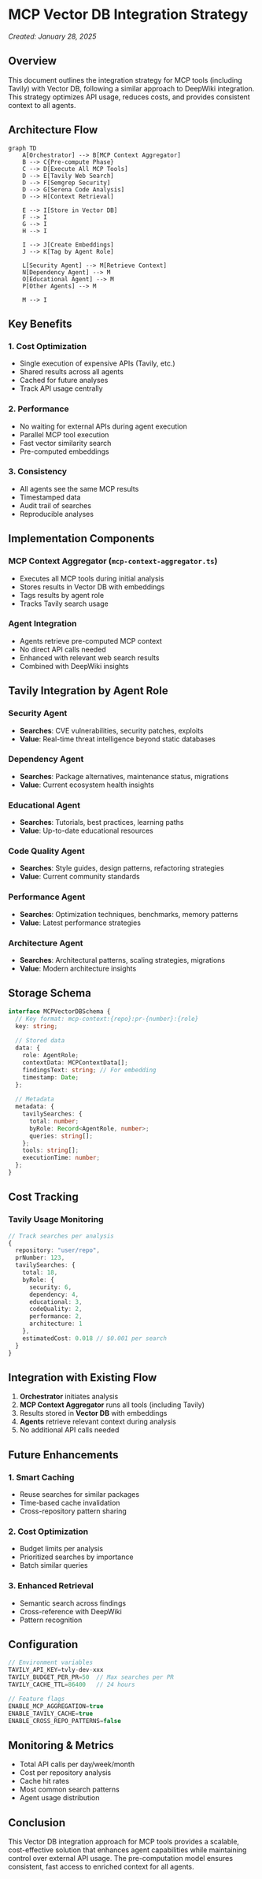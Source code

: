 # MCP Vector DB Integration Strategy
*Created: January 28, 2025*

## Overview

This document outlines the integration strategy for MCP tools (including Tavily) with Vector DB, following a similar approach to DeepWiki integration. This strategy optimizes API usage, reduces costs, and provides consistent context to all agents.

## Architecture Flow

```mermaid
graph TD
    A[Orchestrator] --> B[MCP Context Aggregator]
    B --> C{Pre-compute Phase}
    C --> D[Execute All MCP Tools]
    D --> E[Tavily Web Search]
    D --> F[Semgrep Security]
    D --> G[Serena Code Analysis]
    D --> H[Context Retrieval]
    
    E --> I[Store in Vector DB]
    F --> I
    G --> I
    H --> I
    
    I --> J[Create Embeddings]
    J --> K[Tag by Agent Role]
    
    L[Security Agent] --> M[Retrieve Context]
    N[Dependency Agent] --> M
    O[Educational Agent] --> M
    P[Other Agents] --> M
    
    M --> I
```

## Key Benefits

### 1. **Cost Optimization**
- Single execution of expensive APIs (Tavily, etc.)
- Shared results across all agents
- Cached for future analyses
- Track API usage centrally

### 2. **Performance**
- No waiting for external APIs during agent execution
- Parallel MCP tool execution
- Fast vector similarity search
- Pre-computed embeddings

### 3. **Consistency**
- All agents see the same MCP results
- Timestamped data
- Audit trail of searches
- Reproducible analyses

## Implementation Components

### MCP Context Aggregator (`mcp-context-aggregator.ts`)
- Executes all MCP tools during initial analysis
- Stores results in Vector DB with embeddings
- Tags results by agent role
- Tracks Tavily search usage

### Agent Integration
- Agents retrieve pre-computed MCP context
- No direct API calls needed
- Enhanced with relevant web search results
- Combined with DeepWiki insights

## Tavily Integration by Agent Role

### Security Agent
- **Searches**: CVE vulnerabilities, security patches, exploits
- **Value**: Real-time threat intelligence beyond static databases

### Dependency Agent  
- **Searches**: Package alternatives, maintenance status, migrations
- **Value**: Current ecosystem health insights

### Educational Agent
- **Searches**: Tutorials, best practices, learning paths
- **Value**: Up-to-date educational resources

### Code Quality Agent
- **Searches**: Style guides, design patterns, refactoring strategies
- **Value**: Current community standards

### Performance Agent
- **Searches**: Optimization techniques, benchmarks, memory patterns
- **Value**: Latest performance strategies

### Architecture Agent
- **Searches**: Architectural patterns, scaling strategies, migrations
- **Value**: Modern architecture insights

## Storage Schema

```typescript
interface MCPVectorDBSchema {
  // Key format: mcp-context:{repo}:pr-{number}:{role}
  key: string;
  
  // Stored data
  data: {
    role: AgentRole;
    contextData: MCPContextData[];
    findingsText: string; // For embedding
    timestamp: Date;
  };
  
  // Metadata
  metadata: {
    tavilySearches: {
      total: number;
      byRole: Record<AgentRole, number>;
      queries: string[];
    };
    tools: string[];
    executionTime: number;
  };
}
```

## Cost Tracking

### Tavily Usage Monitoring
```typescript
// Track searches per analysis
{
  repository: "user/repo",
  prNumber: 123,
  tavilySearches: {
    total: 18,
    byRole: {
      security: 6,
      dependency: 4,
      educational: 3,
      codeQuality: 2,
      performance: 2,
      architecture: 1
    },
    estimatedCost: 0.018 // $0.001 per search
  }
}
```

## Integration with Existing Flow

1. **Orchestrator** initiates analysis
2. **MCP Context Aggregator** runs all tools (including Tavily)
3. Results stored in **Vector DB** with embeddings
4. **Agents** retrieve relevant context during analysis
5. No additional API calls needed

## Future Enhancements

### 1. Smart Caching
- Reuse searches for similar packages
- Time-based cache invalidation
- Cross-repository pattern sharing

### 2. Cost Optimization
- Budget limits per analysis
- Prioritized searches by importance
- Batch similar queries

### 3. Enhanced Retrieval
- Semantic search across findings
- Cross-reference with DeepWiki
- Pattern recognition

## Configuration

```typescript
// Environment variables
TAVILY_API_KEY=tvly-dev-xxx
TAVILY_BUDGET_PER_PR=50  // Max searches per PR
TAVILY_CACHE_TTL=86400   // 24 hours

// Feature flags
ENABLE_MCP_AGGREGATION=true
ENABLE_TAVILY_CACHE=true
ENABLE_CROSS_REPO_PATTERNS=false
```

## Monitoring & Metrics

- Total API calls per day/week/month
- Cost per repository analysis
- Cache hit rates
- Most common search patterns
- Agent usage distribution

## Conclusion

This Vector DB integration approach for MCP tools provides a scalable, cost-effective solution that enhances agent capabilities while maintaining control over external API usage. The pre-computation model ensures consistent, fast access to enriched context for all agents.